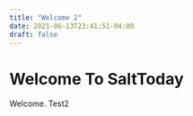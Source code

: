```yaml
---
title: "Welcome 2"
date: 2021-06-13T23:41:51-04:00
draft: false
---
```


# Welcome To SaltToday

Welcome. Test2